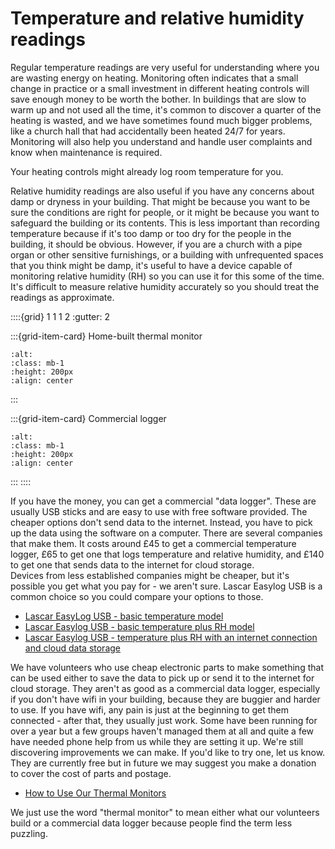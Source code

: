 # Temperature and relative humidity readings


Regular temperature readings are very useful for understanding where you are wasting energy on heating.  Monitoring often indicates that a small change in practice or a small investment in different heating controls will save enough money to be worth the bother.  In buildings that are slow to warm up and not used all the time, it's common to discover a quarter of the heating is wasted, and we have sometimes found much bigger problems, like a church hall that had accidentally been heated 24/7 for years.  Monitoring will also help you understand and handle user complaints and know when maintenance is required.

Your heating controls might already log room temperature for you.

Relative humidity readings are also useful if you have any concerns about damp or dryness in your building.  That might be because you want to be sure the conditions are right for people, or it might be because you want to safeguard the building or its contents.  This is less important than recording temperature because if it's too damp or too dry for the people in the building, it should be obvious.  However, if you are a church with a pipe organ or other sensitive furnishings, or a building with unfrequented spaces that you think might be damp, it's useful to have a device capable of monitoring relative humidity (RH) so you can use it for this some of the time.  It's difficult to measure relative humidity accurately so you should treat the readings as approximate.

::::{grid} 1 1 1 2 
:gutter: 2

:::{grid-item-card}  Home-built thermal monitor 
```{image} /images/monitoring/bare-monitor.jpg
:alt: 
:class: mb-1
:height: 200px
:align: center
```
:::

:::{grid-item-card} Commercial logger
```{image} /images/commercial-logger.jpg 
:alt: 
:class: mb-1
:height: 200px
:align: center
```
:::
::::

If you have the money, you can get a commercial "data logger".  These are usually USB sticks and are easy to use with free software provided.  The cheaper options don't send data to the internet.  Instead, you have to pick up the data using the software on a computer.   There are several companies that make them.  It costs around £45 to get a commercial temperature logger, £65 to get one that logs temperature and relative humidity, and £140 to get one that sends data to the internet for cloud storage.    
Devices from less established companies might be cheaper, but it's possible you get what you pay for - we aren't sure.  Lascar Easylog USB is a common choice so you could compare your options to those.


- [Lascar EasyLog USB - basic temperature model](https://www.lascarelectronics.com/easylog-el-usb-1)  
- [Lascar Easylog USB - basic temperature plus RH model](https://www.lascarelectronics.com/easylog-el-usb-2)
- [Lascar Easylog USB - temperature plus RH with an internet connection and cloud data storage](https://lascarelectronics.com/data-loggers/temperature-humidity/el-wifi-th/)

We have volunteers who use cheap electronic parts to make something that can be used either to save the data to pick up or send it to the internet for cloud storage.  They aren't as good as a commercial data logger, especially if you don't have wifi in your building, because they are buggier and harder to use.  If you have wifi, any pain is just at the beginning to get them connected - after that, they usually just work.  Some have been running for over a year but a few groups haven't managed them at all and quite a few have needed phone help from us while they are setting it up.  We're still discovering improvements we can make.  If you'd like to try one, let us know.  They are currently free but in future we may suggest you make a donation to cover the cost of parts and postage. 

- [How to Use Our Thermal Monitors](our-monitors)

We just use the word "thermal monitor" to mean either what our volunteers build or a commercial data logger because people find the term less puzzling.


